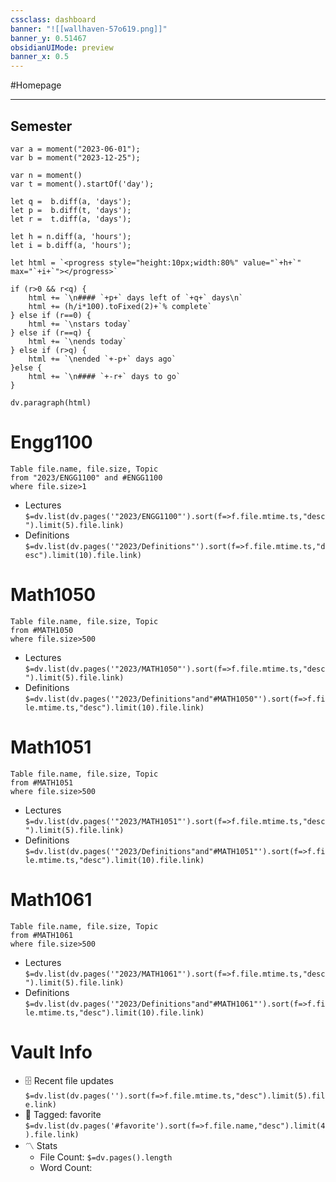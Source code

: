 ```yaml
---
cssclass: dashboard
banner: "![[wallhaven-57o619.png]]"
banner_y: 0.51467
obsidianUIMode: preview
banner_x: 0.5
---
```

#Homepage 

---
## Semester

```dataviewjs
var a = moment("2023-06-01");
var b = moment("2023-12-25");

var n = moment()
var t = moment().startOf('day');

let q =  b.diff(a, 'days');
let p =  b.diff(t, 'days');
let r =  t.diff(a, 'days');

let h = n.diff(a, 'hours');
let i = b.diff(a, 'hours');

let html = `<progress style="height:10px;width:80%" value="`+h+`" max="`+i+`"></progress>`

if (r>0 && r<q) {
	html += `\n#### `+p+` days left of `+q+` days\n`
	html += (h/i*100).toFixed(2)+`% complete`
} else if (r==0) {
	html += `\nstars today`
} else if (r==q) {
	html += `\nends today`
} else if (r>q) {
	html += `\nended `+-p+` days ago`
}else {
	html += `\n#### `+-r+` days to go`
}

dv.paragraph(html)
```

# Engg1100
```dataview
Table file.name, file.size, Topic
from "2023/ENGG1100" and #ENGG1100
where file.size>1
```

- Lectures `$=dv.list(dv.pages('"2023/ENGG1100"').sort(f=>f.file.mtime.ts,"desc").limit(5).file.link)`
- Definitions `$=dv.list(dv.pages('"2023/Definitions"').sort(f=>f.file.mtime.ts,"desc").limit(10).file.link)`


# Math1050
```dataview
Table file.name, file.size, Topic
from #MATH1050
where file.size>500
```
- Lectures `$=dv.list(dv.pages('"2023/MATH1050"').sort(f=>f.file.mtime.ts,"desc").limit(5).file.link)`
- Definitions `$=dv.list(dv.pages('"2023/Definitions"and"#MATH1050"').sort(f=>f.file.mtime.ts,"desc").limit(10).file.link)`

# Math1051
```dataview
Table file.name, file.size, Topic
from #MATH1051
where file.size>500
```
- Lectures `$=dv.list(dv.pages('"2023/MATH1051"').sort(f=>f.file.mtime.ts,"desc").limit(5).file.link)`
- Definitions `$=dv.list(dv.pages('"2023/Definitions"and"#MATH1051"').sort(f=>f.file.mtime.ts,"desc").limit(10).file.link)`

# Math1061
```dataview
Table file.name, file.size, Topic
from #MATH1061
where file.size>500
```
- Lectures `$=dv.list(dv.pages('"2023/MATH1061"').sort(f=>f.file.mtime.ts,"desc").limit(5).file.link)`
- Definitions `$=dv.list(dv.pages('"2023/Definitions"and"#MATH1061"').sort(f=>f.file.mtime.ts,"desc").limit(10).file.link)`

# Vault Info

-   🗄️ Recent file updates `$=dv.list(dv.pages('').sort(f=>f.file.mtime.ts,"desc").limit(5).file.link)`
-   🔖 Tagged: favorite `$=dv.list(dv.pages('#favorite').sort(f=>f.file.name,"desc").limit(4).file.link)`
-   〽️ Stats
    -   File Count: `$=dv.pages().length`
    -   Word Count: 